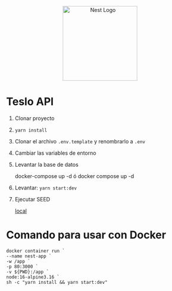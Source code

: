 <p align="center">
  <a href="http://nestjs.com/" target="blank"><img src="https://nestjs.com/img/logo-small.svg" width="200" alt="Nest Logo" /></a>
</p>

# Teslo API

1. Clonar proyecto
2. ```yarn install```
3. Clonar el archivo ```.env.template``` y renombrarlo a ```.env```
4. Cambiar las variables de entorno
5. Levantar la base de datos

    docker-compose up -d
    ó
    docker compose up -d

6. Levantar: `yarn start:dev`

7. Ejecutar SEED

    [local](http://localhost:3000/api/seed)

# Comando para usar con Docker

    docker container run `
    --name nest-app `
    -w /app `
    -p 80:3000 `
    -v ${PWD}:/app `
    node:16-alpine3.16 `
    sh -c "yarn install && yarn start:dev"
